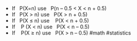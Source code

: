 - If   P(X=n) use   P(n – 0.5 < X < n + 0.5)
- If   P(X > n) use   P(X > n + 0.5)
- If   P(X ≤ n) use    P(X < n + 0.5)
- If    P (X < n) use   P(X < n – 0.5)
- If    P(X ≥ n) use   P(X > n – 0.5)
#math #statistics 